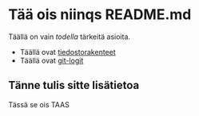 # Tää ois niinqs README.md #

Täällä on vain *todella* tärkeitä asioita.

- Täällä ovat [tiedostorakenteet](laskarit/viikko1/komentorivi.txt)
- Täällä ovat [git-logit](laskarit/viikko1/gitlog.txt)

## Tänne tulis sitte lisätietoa ##
Tässä se ois TAAS
